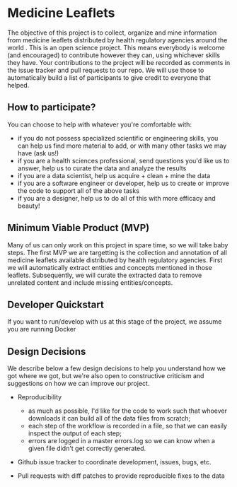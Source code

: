# Medicine Leaflets

The objective of this project is to collect, organize and mine information from medicine leaflets distributed by health regulatory agencies around the world . This is an open science project. This means everybody is welcome (and encouraged) to contribute however they can, using whichever skills they have. Your contributions to the project will be recorded as comments in the issue tracker and pull requests to our repo. We will use those to automatically build a list of participants to give credit to everyone that helped.

## How to participate?

You can choose to help with whatever you're comfortable with:
* if you do not possess specialized scientific or engineering skills, you can help us find more material to add, or with many other tasks we may have (ask us!)
* if you are a health sciences professional, send questions you'd like us to answer, help us to curate the data and analyze the results
* if you are a data scientist, help us acquire + clean + mine the data
* if you are a software engineer or developer, help us to create or improve the code to support all of the above tasks
* if you are a designer, help us to do all of this with more efficacy and beauty!

## Minimum Viable Product (MVP)

Many of us can only work on this project in spare time, so we will take baby steps. The first MVP we are targetting is the collection and annotation of all medicine leaflets available distributed by health regulatory agencies. First we will automatically extract entities and concepts mentioned in those leaflets. Subsequently, we will curate the extracted data to remove unrelated content and include missing entities/concepts.

## Developer Quickstart

If you want to run/develop with us at this stage of the project, we assume you are running Docker

## Design Decisions

We describe below a few design decisions to help you understand how we got where we got, but we're also open to constructive criticism and suggestions on how we can improve our project.

* Reproducibility
  * as much as possible, I'd like for the code to work such that whoever downloads it can build all of the data files from scratch;
  * each step of the workflow is recorded in a file, so that we can easily inspect the output of each step;
  * errors are logged in a master errors.log so we can know when a given file didn't get correctly generated.

* Github issue tracker to coordinate development, issues, bugs, etc.

* Pull requests with diff patches to provide reproducible fixes to the data
